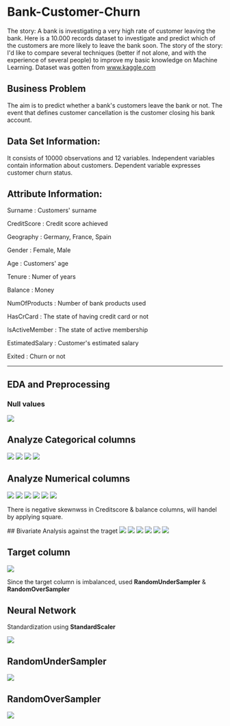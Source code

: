 # Bank-Customer-Churn
The story: A bank is investigating a very high rate of customer leaving the bank. Here is a 10.000 records dataset to investigate and predict which of the customers are more likely to leave the bank soon.  The story of the story: I'd like to compare several techniques (better if not alone, and with the experience of several people) to improve my basic knowledge on Machine Learning.
Dataset was gotten from www.kaggle.com

## Business Problem

The aim is to predict whether a bank's customers leave the bank or not.
The event that defines customer cancellation is the customer closing his bank account.

## Data Set Information:

It consists of 10000 observations and 12 variables.
Independent variables contain information about customers.
Dependent variable expresses customer churn status.

## Attribute Information:

Surname : Customers' surname

CreditScore : Credit score achieved

Geography : Germany, France, Spain

Gender : Female, Male

Age : Customers' age

Tenure : Numer of years

Balance : Money

NumOfProducts : Number of bank products used

HasCrCard : The state of having credit card or not

IsActiveMember : The state of active membership

EstimatedSalary : Customer's estimated salary

Exited : Churn or not

-----------------------------------------------------------------------------------------------------------------------------------------------------------------

## EDA and Preprocessing

### Null values
<img src="Figures/Fig1.png">

## Analyze Categorical columns

<img src="Figures/Fig2.png">
<img src="Figures/Fig3.png">
<img src="Figures/Fig4.png">
<img src="Figures/Fig5.png">

## Analyze Numerical columns

<img src="Figures/Fig6.png">
<img src="Figures/Fig7.png">
<img src="Figures/Fig8.png">
<img src="Figures/Fig9.png">
<img src="Figures/Fig10.png">
<img src="Figures/Fig11.png">

<p>There is negative skewnwss in Creditscore & balance columns, will handel by applying square.</p>
## Bivariate Analysis against the traget

<img src="Figures/Fig12.png">
<img src="Figures/Fig13.png">
<img src="Figures/Fig14.png">
<img src="Figures/Fig15.png">
<img src="Figures/Fig16.png">
<img src="Figures/Fig17.png">

## Target column

<img src="Figures/Fig18.png">
<p> Since the target column is  imbalanced, used <b>RandomUnderSampler</b> & <b>RandomOverSampler</b> </p>

## Neural Network

<p> Standardization using <b>StandardScaler</b> </p>
<img src="Figures/Fig19.png">

## RandomUnderSampler

<img src="Figures/Fig20.png">

## RandomOverSampler

<img src="Figures/Fig21.png">
